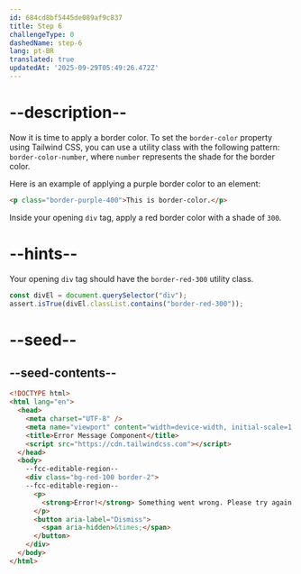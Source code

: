 ```yaml
---
id: 684cd8bf5445de089af9c837
title: Step 6
challengeType: 0
dashedName: step-6
lang: pt-BR
translated: true
updatedAt: '2025-09-29T05:49:26.472Z'
---
```


# --description--

Now it is time to apply a border color. To set the `border-color` property using Tailwind CSS, you can use a utility class with the following pattern: `border-color-number`, where `number` represents the shade for the border color. 

Here is an example of applying a purple border color to an element:

```html
<p class="border-purple-400">This is border-color.</p>
```

Inside your opening `div` tag, apply a red border color with a shade of `300`. 

# --hints--

Your opening `div` tag should have the `border-red-300` utility class.

```js
const divEl = document.querySelector("div");
assert.isTrue(divEl.classList.contains("border-red-300"));
```

# --seed--

## --seed-contents--

```html
<!DOCTYPE html>
<html lang="en">
  <head>
    <meta charset="UTF-8" />
    <meta name="viewport" content="width=device-width, initial-scale=1.0" />
    <title>Error Message Component</title>
    <script src="https://cdn.tailwindcss.com"></script>
  </head>
  <body>
    --fcc-editable-region--
    <div class="bg-red-100 border-2">
    --fcc-editable-region--
      <p>
        <strong>Error!</strong> Something went wrong. Please try again.
      </p>
      <button aria-label="Dismiss">
        <span aria-hidden>&times;</span>
      </button>
    </div>
  </body>
</html>
```
